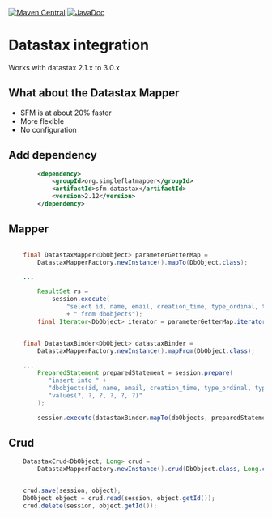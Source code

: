 [![Maven Central](https://img.shields.io/maven-central/v/org.simpleflatmapper/sfm-datastax.svg)](https://maven-badges.herokuapp.com/maven-central/org.simpleflatmapper/sfm-datastax)
[![JavaDoc](https://img.shields.io/badge/javadoc-2.12-blue.svg)](http://www.javadoc.io/doc/org.simpleflatmapper/sfm-datastax)

# Datastax integration

Works with datastax 2.1.x to 3.0.x

## What about the Datastax Mapper
* SFM is at about 20% faster
* More flexible
* No configuration

## Add dependency

```xml
		<dependency>
			<groupId>org.simpleflatmapper</groupId>
			<artifactId>sfm-datastax</artifactId>
			<version>2.12</version>
		</dependency>
```

## Mapper

```java

    final DatastaxMapper<DbObject> parameterGetterMap =
        DatastaxMapperFactory.newInstance().mapTo(DbObject.class);

    ...

        ResultSet rs =
            session.execute(
                "select id, name, email, creation_time, type_ordinal, type_name"
                + " from dbobjects");
        final Iterator<DbObject> iterator = parameterGetterMap.iterator(rs);


    final DatastaxBinder<DbObject> datastaxBinder =
        DatastaxMapperFactory.newInstance().mapFrom(DbObject.class);

    ...
        PreparedStatement preparedStatement = session.prepare(
           "insert into " +
           "dbobjects(id, name, email, creation_time, type_ordinal, type_name) " +
           "values(?, ?, ?, ?, ?, ?)"
        );

        session.execute(datastaxBinder.mapTo(dbObjects, preparedStatement));

```

## Crud

```java
    DatastaxCrud<DbObject, Long> crud =
        DatastaxMapperFactory.newInstance().crud(DbObject.class, Long.class).to(session, "dbobjects");


    crud.save(session, object);
    DbObject object = crud.read(session, object.getId());
    crud.delete(session, object.getId());

```
